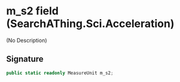# m_s2 field (SearchAThing.Sci.Acceleration)
(No Description)

## Signature
```csharp
public static readonly MeasureUnit m_s2;
```
